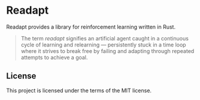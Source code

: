 # Readapt

Readapt provides a library for reinforcement learning written in Rust.

> The term *readapt* signifies an artificial agent caught in a continuous cycle of learning and relearning — persistently stuck in a time loop where it strives to break free by failing and adapting through repeated attempts to achieve a goal.

## License

This project is licensed under the terms of the MIT license.